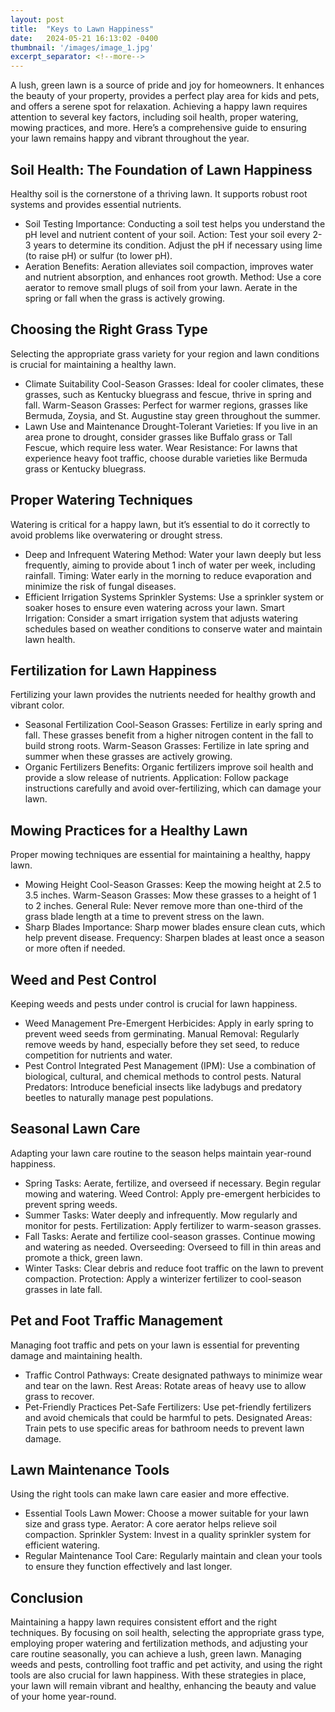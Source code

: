 ```yaml
---
layout: post
title:  "Keys to Lawn Happiness"
date:   2024-05-21 16:13:02 -0400
thumbnail: '/images/image_1.jpg'
excerpt_separator: <!--more-->
---
```

A lush, green lawn is a source of pride and joy for homeowners. <!--more-->It enhances the beauty of your property, provides a perfect play area for kids and pets, and offers a serene spot for relaxation. Achieving a happy lawn requires attention to several key factors, including soil health, proper watering, mowing practices, and more. Here’s a comprehensive guide to ensuring your lawn remains happy and vibrant throughout the year.

## Soil Health: The Foundation of Lawn Happiness
Healthy soil is the cornerstone of a thriving lawn. It supports robust root systems and provides essential nutrients.
* Soil Testing
Importance: Conducting a soil test helps you understand the pH level and nutrient content of your soil.
Action: Test your soil every 2-3 years to determine its condition. Adjust the pH if necessary using lime (to raise pH) or sulfur (to lower pH).
* Aeration
Benefits: Aeration alleviates soil compaction, improves water and nutrient absorption, and enhances root growth.
Method: Use a core aerator to remove small plugs of soil from your lawn. Aerate in the spring or fall when the grass is actively growing.

## Choosing the Right Grass Type
Selecting the appropriate grass variety for your region and lawn conditions is crucial for maintaining a healthy lawn.
* Climate Suitability
Cool-Season Grasses: Ideal for cooler climates, these grasses, such as Kentucky bluegrass and fescue, thrive in spring and fall.
Warm-Season Grasses: Perfect for warmer regions, grasses like Bermuda, Zoysia, and St. Augustine stay green throughout the summer.
* Lawn Use and Maintenance
Drought-Tolerant Varieties: If you live in an area prone to drought, consider grasses like Buffalo grass or Tall Fescue, which require less water.
Wear Resistance: For lawns that experience heavy foot traffic, choose durable varieties like Bermuda grass or Kentucky bluegrass.

## Proper Watering Techniques
Watering is critical for a happy lawn, but it’s essential to do it correctly to avoid problems like overwatering or drought stress.
* Deep and Infrequent Watering
Method: Water your lawn deeply but less frequently, aiming to provide about 1 inch of water per week, including rainfall.
Timing: Water early in the morning to reduce evaporation and minimize the risk of fungal diseases.
* Efficient Irrigation Systems
Sprinkler Systems: Use a sprinkler system or soaker hoses to ensure even watering across your lawn.
Smart Irrigation: Consider a smart irrigation system that adjusts watering schedules based on weather conditions to conserve water and maintain lawn health.

## Fertilization for Lawn Happiness
Fertilizing your lawn provides the nutrients needed for healthy growth and vibrant color.
* Seasonal Fertilization
Cool-Season Grasses: Fertilize in early spring and fall. These grasses benefit from a higher nitrogen content in the fall to build strong roots.
Warm-Season Grasses: Fertilize in late spring and summer when these grasses are actively growing.
* Organic Fertilizers
Benefits: Organic fertilizers improve soil health and provide a slow release of nutrients.
Application: Follow package instructions carefully and avoid over-fertilizing, which can damage your lawn.

## Mowing Practices for a Healthy Lawn
Proper mowing techniques are essential for maintaining a healthy, happy lawn.
* Mowing Height
Cool-Season Grasses: Keep the mowing height at 2.5 to 3.5 inches.
Warm-Season Grasses: Mow these grasses to a height of 1 to 2 inches.
General Rule: Never remove more than one-third of the grass blade length at a time to prevent stress on the lawn.
* Sharp Blades
Importance: Sharp mower blades ensure clean cuts, which help prevent disease.
Frequency: Sharpen blades at least once a season or more often if needed.

## Weed and Pest Control
Keeping weeds and pests under control is crucial for lawn happiness.
* Weed Management
Pre-Emergent Herbicides: Apply in early spring to prevent weed seeds from germinating.
Manual Removal: Regularly remove weeds by hand, especially before they set seed, to reduce competition for nutrients and water.
* Pest Control
Integrated Pest Management (IPM): Use a combination of biological, cultural, and chemical methods to control pests.
Natural Predators: Introduce beneficial insects like ladybugs and predatory beetles to naturally manage pest populations.

## Seasonal Lawn Care
Adapting your lawn care routine to the season helps maintain year-round happiness.
* Spring
Tasks: Aerate, fertilize, and overseed if necessary. Begin regular mowing and watering.
Weed Control: Apply pre-emergent herbicides to prevent spring weeds.
* Summer
Tasks: Water deeply and infrequently. Mow regularly and monitor for pests.
Fertilization: Apply fertilizer to warm-season grasses.
* Fall
Tasks: Aerate and fertilize cool-season grasses. Continue mowing and watering as needed.
Overseeding: Overseed to fill in thin areas and promote a thick, green lawn.
* Winter
Tasks: Clear debris and reduce foot traffic on the lawn to prevent compaction.
Protection: Apply a winterizer fertilizer to cool-season grasses in late fall.

## Pet and Foot Traffic Management
Managing foot traffic and pets on your lawn is essential for preventing damage and maintaining health.
* Traffic Control
Pathways: Create designated pathways to minimize wear and tear on the lawn.
Rest Areas: Rotate areas of heavy use to allow grass to recover.
* Pet-Friendly Practices
Pet-Safe Fertilizers: Use pet-friendly fertilizers and avoid chemicals that could be harmful to pets.
Designated Areas: Train pets to use specific areas for bathroom needs to prevent lawn damage.

## Lawn Maintenance Tools
Using the right tools can make lawn care easier and more effective.
* Essential Tools
Lawn Mower: Choose a mower suitable for your lawn size and grass type.
Aerator: A core aerator helps relieve soil compaction.
Sprinkler System: Invest in a quality sprinkler system for efficient watering.
* Regular Maintenance
Tool Care: Regularly maintain and clean your tools to ensure they function effectively and last longer.

## Conclusion
Maintaining a happy lawn requires consistent effort and the right techniques. By focusing on soil health, selecting the appropriate grass type, employing proper watering and fertilization methods, and adjusting your care routine seasonally, you can achieve a lush, green lawn. Managing weeds and pests, controlling foot traffic and pet activity, and using the right tools are also crucial for lawn happiness. With these strategies in place, your lawn will remain vibrant and healthy, enhancing the beauty and value of your home year-round.
